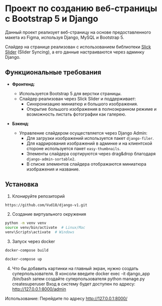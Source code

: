 # Проект по созданию веб-страницы с Bootstrap 5 и Django
Данный проект реализует веб-страницу на основе предоставленного макета из Figma, используя Django, MySQL и Bootstrap 5. 

Слайдер на странице реализован с использованием библиотеки [Slick Slider](http://kenwheeler.github.io/slick/) (Slider Syncing), а его данные настраиваются через админку Django.

## Функциональные требования

- **Фронтенд**:
  - Используется Bootstrap 5 для верстки страницы.
  - Слайдер реализован через Slick Slider и поддерживает:
    - Синхронизацию миниатюр и большого изображения.
    - Открытие большого изображения в полноэкранном режиме и возможность листать фотографии как галерею.

- **Бэкенд**:
  - Управление слайдером осуществляется через Django Admin:
    - Для загрузки изображений используется пакет `django-filer`.
    - Для кадрирования изображений в админке и на клиентской стороне используется пакет `easy-thumbnails`.
    - Элементы слайдера сортируются через drag&drop благодаря `django-admin-sortable2`.
    - В списке элементов слайдера отображаются миниатюра изображения и название.


## Установка

1. Клонируйте репозиторий
```bash
https://github.com/Vud18/django-v1.git
```
2. Создание виртуального окружения

```bash
python -m venv venv
source venv/bin/activate  # Linux/Mac
venv\Scripts\activate  # Windows
```

3. Запуск через docker
```bash
docker-compose build

docker-compose up
```

4. Что бы добавить картинки на главный экран, нужно создать суперпользователя.
В консоли введите docker exec -it django_app /bin/bash
затем создайте суперпользователя python manage.py createsuperuser
Вход в систему будет доступен по адресу: http://127.0.0.1:8000/admin

Использование: Перейдите по адресу http://127.0.0.1:8000/
